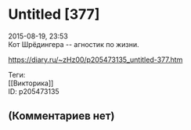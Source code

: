 Untitled [377]
==============

  
2015-08-19, 23:53  
 Кот Шрёдингера -- агностик по жизни.   
  
<https://diary.ru/~zHz00/p205473135_untitled-377.htm>  
  
Теги:  
[[Викторика]]  
ID: p205473135  


(Комментариев нет)
------------------